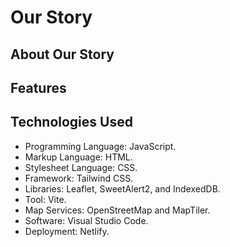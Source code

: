 # Our Story

## About Our Story

## Features

## Technologies Used

- Programming Language: JavaScript.
- Markup Language: HTML.
- Stylesheet Language: CSS.
- Framework: Tailwind CSS.
- Libraries: Leaflet, SweetAlert2, and IndexedDB.
- Tool: Vite.
- Map Services: OpenStreetMap and MapTiler.
- Software: Visual Studio Code.
- Deployment: Netlify.
